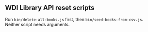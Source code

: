 ## WDI Library API reset scripts

Run `bin/delete-all-books.js` first, then `bin/seed-books-from-csv.js`.
Neither script needs arguments.

